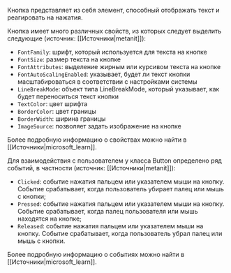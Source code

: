 Кнопка представляет из себя элемент, способный отображать текст и реагировать на нажатия. 

Кнопка имеет много различных свойств, из которых следует выделить следующие (источник: [[Источники|metanit]]):
- `FontFamily`: шрифт, который используется для текста на кнопке
- `FontSize`: размер текста на кнопке
- `FontAttributes`: выделение жирным или курсивом текста на кнопке
- `FontAutoScalingEnabled`: указывает, будет ли текст кнопки масштабироваться в соответствии с настройками системы
- `LineBreakMode`: объект типа LineBreakMode, который указывает, как будет переноситься текст кнопки
- `TextColor`: цвет шрифта
- `BorderColor`: цвет границы
- `BorderWidth`: ширина границы
- `ImageSource`: позволяет задать изображение на кнопке

Более подробную информацию о свойствах можно найти в [[Источники|microsoft_learn]].

Для взаимодействия с пользователем у класса Button определено ряд событий, в частности (источник: [[Источники|metanit]]):
- `Clicked`: событие нажатия пальцем или указателем мыши на кнопку. Событие срабатывает, когда пользователь убирает палец или мышь с кнопки;
- `Pressed`: событие нажатия пальцем или указателем мыши на кнопку. Событие срабатывает, когда палец пользователя или мышь находятся на кнопке;
- `Released`: событие нажатия пальцем или указателем мыши на кнопку. Событие срабатывает, когда пользователь убрал палец или мышь с кнопки.

Более подробную информацию о событиях можно найти в [[Источники|microsoft_learn]].